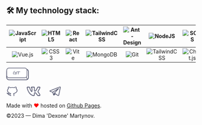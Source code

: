 ## :hammer_and_wrench: My technology stack:
|![JavaScript](https://img.shields.io/badge/javascript-%23323330.svg?style=for-the-badge&logo=javascript&logoColor=%23F7DF1E) | ![HTML5](https://img.shields.io/badge/html5-%23E34F26.svg?style=for-the-badge&logo=html5&logoColor=white) |![React](https://img.shields.io/badge/react-%2320232a.svg?style=for-the-badge&logo=react&logoColor=%2361DAFB) | ![TailwindCSS](https://img.shields.io/badge/tailwindcss-%2338B2AC.svg?style=for-the-badge&logo=tailwind-css&logoColor=white) | ![Ant-Design](https://img.shields.io/badge/-AntDesign-%230170FE?style=for-the-badge&logo=ant-design&logoColor=white)| ![NodeJS](https://img.shields.io/badge/node.js-6DA55F?style=for-the-badge&logo=node.js&logoColor=white)| ![SCSS](https://img.shields.io/badge/SASS%20-hotpink.svg?&style=for-the-badge&logo=SASS&logoColor=white)|
|:------:|:------:|:------:|:------:|:------:|:------:|:------:|
|![Vue.js](https://img.shields.io/badge/vuejs-%2335495e.svg?style=for-the-badge&logo=vuedotjs&logoColor=%234FC08D) | ![CSS3](https://img.shields.io/badge/css3-%231572B6.svg?style=for-the-badge&logo=css3&logoColor=white) | ![Vite](https://img.shields.io/badge/vite-%23646CFF.svg?style=for-the-badge&logo=vite&logoColor=white) |![MongoDB](https://img.shields.io/badge/MongoDB-%234ea94b.svg?style=for-the-badge&logo=mongodb&logoColor=white) | ![Git](https://img.shields.io/badge/git-%23F05033.svg?style=for-the-badge&logo=git&logoColor=white)| ![TailwindCSS](https://img.shields.io/badge/tailwindcss%20-%2338B2AC.svg?&style=for-the-badge&logo=tailwind-css&logoColor=white)| ![Chart.js](https://img.shields.io/badge/chart.js-F5788D.svg?style=for-the-badge&logo=chart.js&logoColor=white)


<a href="https://github.com/Dexone/shop"><img src="/git.png" width="60px"></a>


 <a href="https://github.com/Dexone"><img src="/public/github.png" width="30px" height="25px"></a>
            <a href="https://vk.com/id291002761" style="margin-left: 20px;"><img src="/public/vk.png" width="37px"
                    height="25px"></a>
            <a href="https://t.me/real_martynov" style="margin-left: 20px;"><img src="/public/telegram.png" width="30px"
                    height="25px"></a>
        </div>
        <div style="margin-top: 10px;">
            Made with <a style="color: red">❤</a> hosted on <a href="https://pages.github.com/">Github Pages</a>.
        </div>
        <div style="margin-top: 10px;">
            ©2023 — Dima 'Dexone' Martynov.



